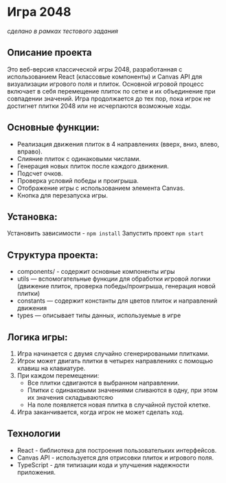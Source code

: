# Игра 2048

_сделано в рамках тестового задания_

## Описание проекта
Это веб-версия классической игры 2048, разработанная с использованием React (классовые компоненты) и Canvas API для визуализации игрового поля и плиток. Основной игровой процесс включает в себя перемещение плиток по сетке и их объединение при совпадении значений. Игра продолжается до тех пор, пока игрок не достигнет плитки 2048 или не исчерпаются возможные ходы.

## Основные функции:
- Реализация движения плиток в 4 направлениях (вверх, вниз, влево, вправо).
- Слияние плиток с одинаковыми числами.
- Генерация новых плиток после каждого движения.
- Подсчет очков.
- Проверка условий победы и проигрыша.
- Отображение игры с использованием элемента Canvas.
- Кнопка для перезапуска игры.

## Установка:
Установить зависимости - ```npm install```
Запустить проект ```npm start```

## Структура проекта:
- components/ - содержит основные компоненты игры
- utils — вспомогательные функции для обработки игровой логики (движение плиток, проверка победы/проигрыша, генерация новой плитки)
- constants — содержит константы для цветов плиток и направлений движения
- types — описывает типы данных, используемые в игре

## Логика игры:
1. Игра начинается с двумя случайно сгенерироваными плитками.
2. Игрок может двигать плитки в четырех направлениях с помощью клавиш на клавиатуре.
3. При каждом перемещении:
    - Все плитки сдвигаются в выбранном направлении.
    - Плитки с одинаковыми значениями сливаются в одну, при этом их значения складываютсяю
    - На поле появляется новая плитка в случайной пустой клетке.
4. Игра заканчивается, когда игрок не может сделать ход.

## Технологии
- React - библиотека для построения пользовательких интерфейсов.
- Canvas API - используется для отрисовки плиток и игрового поля.
- TypeScript - для типизации кода и улучшения надежности приложения.



